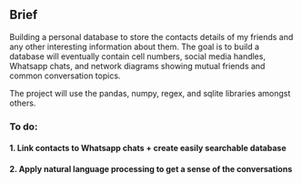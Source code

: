 ## Brief

Building a personal database to store the contacts details of my friends and any other interesting information about them. The goal is to build a database will eventually contain cell numbers, social media handles, Whatsapp chats, and network diagrams showing mutual friends and common conversation topics.

The project will use the pandas, numpy, regex, and sqlite libraries amongst others.

### To do:

#### 1. Link contacts to Whatsapp chats + create easily searchable database

#### 2. Apply natural language processing to get a sense of the conversations
